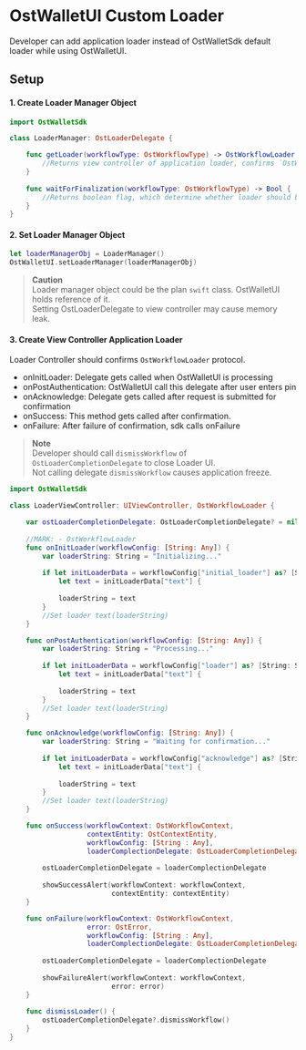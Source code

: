 # OstWalletUI Custom Loader

Developer can add application loader instead of OstWalletSdk default loader while using OstWalletUI.

## Setup

#### 1. Create Loader Manager Object

```Swift
import OstWalletSdk

class LoaderManager: OstLoaderDelegate {

    func getLoader(workflowType: OstWorkflowType) -> OstWorkflowLoader {
        //Returns view controller of application loader, confirms `OstWorkflowLoader` protocol
    }
    
    func waitForFinalization(workflowType: OstWorkflowType) -> Bool {
        //Returns boolean flag, which determine whether loader should be shown till workflow completion. 
    }
}
```
#### 2. Set Loader Manager Object

```Swift
let loaderManagerObj = LoaderManager()
OstWalletUI.setLoaderManager(loaderManagerObj)
```
> **Caution**<br/>
>Loader manager object could be the plan `swift` class. OstWalletUI holds reference of it.<br/>
>Setting OstLoaderDelegate to view controller may cause memory leak.

#### 3. Create View Controller Application Loader

Loader Controller should confirms `OstWorkflowLoader` protocol.

* onInitLoader: Delegate gets called when OstWalletUI is processing
* onPostAuthentication: OstWalletUI call this delegate after user enters pin
* onAcknowledge: Delegate gets called after request is submitted for confirmation
* onSuccess: This method gets called after confirmation.
* onFailure: After failure of confirmation, sdk calls onFailure

>**Note**<br/>
>Developer should call `dismissWorkflow` of `OstLoaderCompletionDelegate` to close Loader UI.<br/>
>Not calling delegate `dismissWorkflow` causes application freeze.

```Swift
import OstWalletSdk

class LoaderViewController: UIViewController, OstWorkflowLoader {

    var ostLoaderCompletionDelegate: OstLoaderCompletionDelegate? = nil
      
    //MARK: - OstWorkflowLoader
    func onInitLoader(workflowConfig: [String: Any]) {
        var loaderString: String = "Initializing..."
    
        if let initLoaderData = workflowConfig["initial_loader"] as? [String: String],
            let text = initLoaderData["text"] {
            
            loaderString = text
        }
        //Set loader text(loaderString)
    }

    func onPostAuthentication(workflowConfig: [String: Any]) {
        var loaderString: String = "Processing..."
    
        if let initLoaderData = workflowConfig["loader"] as? [String: String],
            let text = initLoaderData["text"] {
            
            loaderString = text
        }   
        //Set loader text(loaderString)
    }

    func onAcknowledge(workflowConfig: [String: Any]) {
        var loaderString: String = "Waiting for confirmation..."
        
        if let initLoaderData = workflowConfig["acknowledge"] as? [String: String],
            let text = initLoaderData["text"] {
            
            loaderString = text
        } 
        //Set loader text(loaderString)
    }

    func onSuccess(workflowContext: OstWorkflowContext,
                   contextEntity: OstContextEntity,
                   workflowConfig: [String : Any],
                   loaderComplectionDelegate: OstLoaderCompletionDelegate) {
    
        ostLoaderCompletionDelegate = loaderComplectionDelegate
    
        showSuccessAlert(workflowContext: workflowContext,
                         contextEntity: contextEntity)
    }

    func onFailure(workflowContext: OstWorkflowContext,
                   error: OstError,
                   workflowConfig: [String : Any],
                   loaderComplectionDelegate: OstLoaderCompletionDelegate) {
    
        ostLoaderCompletionDelegate = loaderComplectionDelegate
    
        showFailureAlert(workflowContext: workflowContext,
                         error: error)
    }
    
    func dismissLoader() {
        ostLoaderCompletionDelegate?.dismissWorkflow()
    }
}
```
